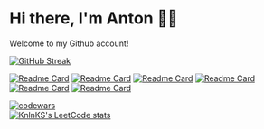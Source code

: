 # Hi there, I'm Anton </a>🙋🏻</h1>

Welcome to my Github account!

[![GitHub Streak](https://github-readme-streak-stats.herokuapp.com/?user=antoxa91&theme=dark)](https://git.io/streak-stats)



[![Readme Card](https://github-readme-stats.vercel.app/api/pin/?username=antoxa91&repo=WeatherMe&theme=dark)](https://github.com/antoxa91/WeatherMe)
[![Readme Card](https://github-readme-stats.vercel.app/api/pin/?username=antoxa91&repo=BillMe&theme=dark)](https://github.com/antoxa91/BillMe)
[![Readme Card](https://github-readme-stats.vercel.app/api/pin/?username=antoxa91&repo=NewsMe&theme=dark)](https://github.com/antoxa91/NewsMe)
[![Readme Card](https://github-readme-stats.vercel.app/api/pin/?username=antoxa91&repo=ShootingRange&theme=dark)](https://github.com/antoxa91/ShootingRange)
[![Readme Card](https://github-readme-stats.vercel.app/api/pin/?username=antoxa91&repo=SecretGallery&theme=dark)](https://github.com/antoxa91/SecretGallery)
[![Readme Card](https://github-readme-stats.vercel.app/api/pin/?username=antoxa91&repo=BloggingMe&theme=dark)](https://github.com/antoxa91/BloggingMe)



[![codewars](https://www.codewars.com/users/antoxa91/badges/large)](https://www.codewars.com/users/antoxa91)   
[![KnlnKS's LeetCode stats](https://leetcode-stats-six.vercel.app/api?username=antoxa91&theme=dark)](https://github.com/antoxa91/leetcode-stats)
